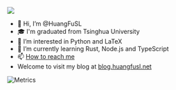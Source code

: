 ![](https://komarev.com/ghpvc/?username=HuangFuSL&color=ff69b4)

- 👋 Hi, I’m @HuangFuSL
- 🎓 I'm graduated from Tsinghua University
- 👀 I’m interested in Python and LaTeX
- 🌱 I’m currently learning Rust, Node.js and TypeScript
- 📫 [How to reach me](mailto:huangfusl@outlook.com)
- Welcome to visit my blog at [blog.huangfusl.net](https://blog.huangfusl.net)

![Metrics](https://huangfusl.github.io/metrics.svg)

<!---
HuangFuSL/HuangFuSL is a ✨ special ✨ repository because its `README.md` (this file) appears on your GitHub profile.
You can click the Preview link to take a look at your changes.
--->
